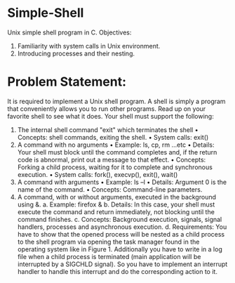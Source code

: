 # Simple-Shell
Unix simple shell program in C.
Objectives:
1. Familiarity with system calls in Unix environment.
2. Introducing processes and their nesting.
# Problem Statement:
It is required to implement a Unix shell program. A shell is simply a program that
conveniently allows you to run other programs. Read up on your favorite shell to see what it
does. Your shell must support the following:
1. The internal shell command "exit" which terminates the shell
• Concepts: shell commands, exiting the shell.
• System calls: exit()
2. A command with no arguments
• Example: ls, cp, rm ...etc
• Details: Your shell must block until the command completes and, if the return
code is abnormal, print out a message to that effect.
• Concepts: Forking a child process, waiting for it to complete and synchronous
execution.
• System calls: fork(), execvp(), exit(), wait()
3. A command with arguments
• Example: ls –l
• Details: Argument 0 is the name of the command.
• Concepts: Command-line parameters.
4. A command, with or without arguments, executed in the background using &.
a. Example: firefox &
b. Details: In this case, your shell must execute the command and return
immediately, not blocking until the command finishes.
c. Concepts: Background execution, signals, signal handlers, processes and
asynchronous execution.
d. Requirements: You have to show that the opened process will be nested as a
child process to the shell program via opening the task manager found in the
operating system like in Figure 1. Additionally you have to write in a log file
when a child process is terminated (main application will be interrupted by a
SIGCHLD signal). So you have to implement an interrupt handler to handle
this interrupt and do the corresponding action to it.
